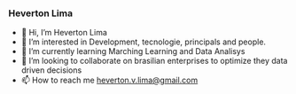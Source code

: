 
### Heverton Lima


- 👋 Hi, I’m Heverton Lima
- 👀 I’m interested in Development, tecnologie, principals and people.
- 🌱 I’m currently learning Marching Learning and Data Analisys
- 💞️ I’m looking to collaborate on brasilian enterprises to optimize they data driven decisions
- 📫 How to reach me heverton.v.lima@gmail.com

<!---
tonheverton/tonheverton is a ✨ special ✨ repository because its `README.md` (this file) appears on your GitHub profile.
You can click the Preview link to take a look at your changes.
--->

